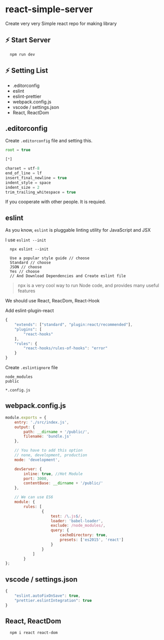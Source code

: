 # react-simple-server

Create very very Simple react repo for making library

## :zap: Start Server

```
  npm run dev
```


## :zap: Setting List

- .editorconfig
- eslint
- eslint-prettier
- webpack.config.js
- vscode / settings.json
- React, ReactDom

## .editorconfig

Create `.editorconfig` file and setting this.

```js
root = true

[*]

charset = utf-8
end_of_line = lf
insert_final_newline = true
indent_style = space
indent_size = 2
trim_trailing_whitespace = true
```

If you cooperate with other people. It is requied.

## eslint

As you know, `eslint` is pluggable linting utility for JavaScript and JSX

I use `eslint --init`

```
  npx eslint --init

  Use a popular style guide // choose
  Standard // choose
  JSON // choose
  Yes // choose
  // And Download Dependencies and Create eslint file
```

> npx is a very cool way to run Node code, and provides many useful features

We should use React, ReacDom, React-Hook

Add eslint-plugin-react

```js
{
    "extends": ["standard", "plugin:react/recommended"],
    "plugins": [
        "react-hooks"
    ],
    "rules": {
        "react-hooks/rules-of-hooks": "error"
    }
}
```


Create `.eslintignore` file

```
node_modules
public

*.config.js
```


## webpack.config.js

```js
module.exports = {
    entry: './src/index.js',
    output: {
        path: __dirname + '/public/',
        filename: 'bundle.js'
    },

    // You have to add this option
    // none, development, production
    mode: 'development',

    devServer: {
        inline: true, //Hot Module
        port: 3000,
        contentBase: __dirname + '/public/'
    },

    // We can use ES6
    module: {
        rules: [
                {
                    test: /\.js$/,
                    loader: 'babel-loader',
                    exclude: /node_modules/,
                    query: {
                        cacheDirectory: true,
                        presets: ['es2015', 'react']
                    }
                }
            ]
        }
};
```

## vscode / settings.json

```js
{
    "eslint.autoFixOnSave": true,
    "prettier.eslintIntegration": true
}
```

## React, ReactDom

```
  npm i react react-dom
```
